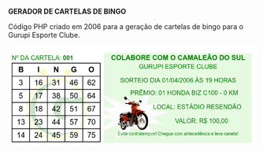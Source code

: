 **GERADOR DE CARTELAS DE BINGO**

Código PHP criado em 2006 para a geração de cartelas de bingo para o Gurupi Esporte Clube.

![Bingo](demo.png)
